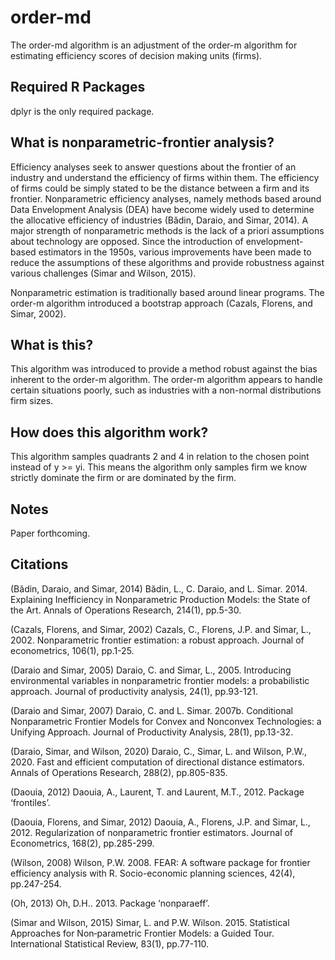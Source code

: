 # order-md
The order-md algorithm is an adjustment of the order-m algorithm for estimating efficiency scores of decision making units (firms). 

## Required R Packages
dplyr is the only required package.

## What is nonparametric-frontier analysis?
Efficiency analyses seek to answer questions about the frontier of an industry and understand the efficiency of firms within them. The efficiency of firms could be simply stated to be the distance between a firm and its frontier. Nonparametric efficiency analyses, namely methods based around Data Envelopment Analysis (DEA) have become widely used to determine the allocative efficiency of industries (Bădin, Daraio, and Simar, 2014). A major strength of nonparametric methods is the lack of a priori assumptions about technology are opposed. Since the introduction of envelopment-based estimators in the 1950s, various improvements have been made to reduce the assumptions of these algorithms and provide robustness against various challenges (Simar and Wilson, 2015).

Nonparametric estimation is traditionally based around linear programs. The order-m algorithm introduced a bootstrap approach (Cazals, Florens, and Simar, 2002).

## What is this?
This algorithm was introduced to provide a method robust against the bias inherent to the order-m algorithm. The order-m algorithm appears to handle certain situations poorly, such as industries with a non-normal distributions firm sizes.

## How does this algorithm work?
This algorithm samples quadrants 2 and 4 in relation to the chosen point instead of y >= yi. This means the algorithm only samples firm we know strictly dominate the firm or are dominated by the firm.

## Notes
Paper forthcoming.

## Citations

(Bădin, Daraio, and Simar, 2014) Bădin, L., C. Daraio, and L. Simar. 2014. Explaining Inefficiency in Nonparametric Production Models: the State of the Art. Annals of Operations Research, 214(1), pp.5-30.

(Cazals, Florens, and Simar, 2002) Cazals, C., Florens, J.P. and Simar, L., 2002. Nonparametric frontier estimation: a robust approach. Journal of econometrics, 106(1), pp.1-25.

(Daraio and Simar, 2005) Daraio, C. and Simar, L., 2005. Introducing environmental variables in nonparametric frontier models: a probabilistic approach. Journal of productivity analysis, 24(1), pp.93-121.

(Daraio and Simar, 2007) Daraio, C. and L. Simar. 2007b. Conditional Nonparametric Frontier Models for Convex and Nonconvex Technologies: a Unifying Approach. Journal of Productivity Analysis, 28(1), pp.13-32.

(Daraio, Simar, and Wilson, 2020) Daraio, C., Simar, L. and Wilson, P.W., 2020. Fast and efficient computation of directional distance estimators. Annals of Operations Research, 288(2), pp.805-835.

(Daouia, 2012) Daouia, A., Laurent, T. and Laurent, M.T., 2012. Package ‘frontiles’.

(Daouia, Florens, and Simar, 2012) Daouia, A., Florens, J.P. and Simar, L., 2012. Regularization of nonparametric frontier estimators. Journal of Econometrics, 168(2), pp.285-299.

(Wilson, 2008) Wilson, P.W. 2008. FEAR: A software package for frontier efficiency analysis with R. Socio-economic planning sciences, 42(4), pp.247-254.

(Oh, 2013) Oh, D.H.. 2013. Package ‘nonparaeff’.

(Simar and Wilson, 2015) Simar, L. and P.W. Wilson. 2015. Statistical Approaches for Non‐parametric Frontier Models: a Guided Tour. International Statistical Review, 83(1), pp.77-110.
